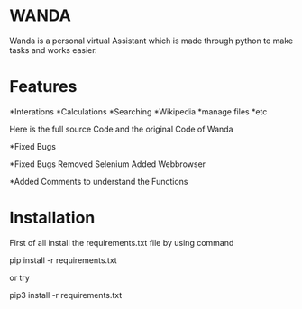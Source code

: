 
# WANDA

Wanda is a personal virtual Assistant which is made through python to make tasks and works easier.

# Features

*Interations
*Calculations
*Searching
*Wikipedia
*manage files 
*etc

Here is the full source Code and the original Code of Wanda
 
*Fixed Bugs
 
*Fixed Bugs Removed Selenium Added Webbrowser 

*Added Comments to understand the Functions

# Installation

First of all install the requirements.txt file by using command

pip install -r requirements.txt

or try

pip3 install -r requirements.txt
